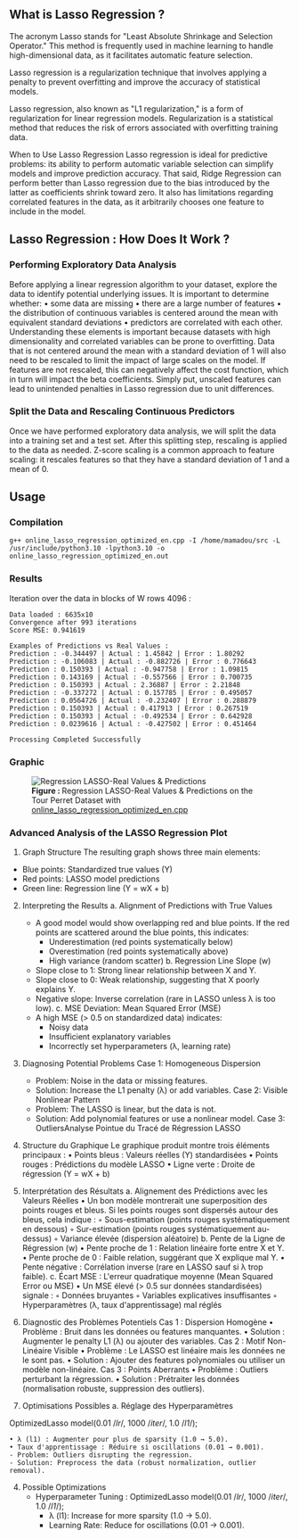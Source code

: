 ## What is Lasso Regression ?

The acronym Lasso stands for "Least Absolute Shrinkage and Selection Operator." This method is frequently used in machine learning to handle high-dimensional data, as it facilitates automatic feature selection.

Lasso regression is a regularization technique that involves applying a penalty to prevent overfitting and improve the accuracy of statistical models.

Lasso regression, also known as "L1 regularization," is a form of regularization for linear regression models. Regularization is a statistical method that reduces the risk of errors associated with overfitting training data.

When to Use Lasso Regression
Lasso regression is ideal for predictive problems: its ability to perform automatic variable selection can simplify models and improve prediction accuracy. 
That said, Ridge Regression can perform better than Lasso regression due to the bias introduced by the latter as coefficients shrink toward zero. It also has limitations regarding correlated features in the data, as it arbitrarily chooses one feature to include in the model.

## Lasso Regression : How Does It Work ?

### Performing Exploratory Data Analysis

Before applying a linear regression algorithm to your dataset, explore the data to identify potential underlying issues. It is important to determine whether:
• some data are missing
• there are a large number of features
• the distribution of continuous variables is centered around the mean with equivalent standard deviations
• predictors are correlated with each other.
Understanding these elements is important because datasets with high dimensionality and correlated variables can be prone to overfitting. 
Data that is not centered around the mean with a standard deviation of 1 will also need to be rescaled to limit the impact of large scales on the model. 
If features are not rescaled, this can negatively affect the cost function, which in turn will impact the beta coefficients. Simply put, unscaled features can lead to unintended penalties in Lasso regression due to unit differences.

### Split the Data and Rescaling Continuous Predictors

Once we have performed exploratory data analysis, we will split the data into a training set and a test set. After this splitting step, rescaling is applied to the data as needed. 
Z-score scaling is a common approach to feature scaling: it rescales features so that they have a standard deviation of 1 and a mean of 0.


## Usage
### Compilation

```
g++ online_lasso_regression_optimized_en.cpp -I /home/mamadou/src -L /usr/include/python3.10 -lpython3.10 -o online_lasso_regression_optimized_en.out
```
### Results

Iteration over the data in blocks of W rows 4096 :

```
Data loaded : 6635x10
Convergence after 993 iterations
Score MSE: 0.941619

Examples of Predictions vs Real Values :
Prediction : -0.344497 | Actual : 1.45842 | Error : 1.80292
Prediction : -0.106083 | Actual : -0.882726 | Error : 0.776643
Prediction : 0.150393 | Actual : -0.947758 | Error : 1.09815
Prediction : 0.143169 | Actual : -0.557566 | Error : 0.700735
Prediction : 0.150393 | Actual : 2.36887 | Error : 2.21848
Prediction : -0.337272 | Actual : 0.157785 | Error : 0.495057
Prediction : 0.0564726 | Actual : -0.232407 | Error : 0.288879
Prediction : 0.150393 | Actual : 0.417913 | Error : 0.267519
Prediction : 0.150393 | Actual : -0.492534 | Error : 0.642928
Prediction : 0.0239616 | Actual : -0.427502 | Error : 0.451464

Processing Completed Successfully

``` 

### Graphic

<figure>
  <img alt="Regression LASSO-Real Values & Predictions" align="center" src="https://github.com/madou-sow/OnlineML_ESP32/blob/main/ARDUINO/GHA-PCA/src/regression_lasso_optimized.png"  title="Regression LASSO-Real Values & Predictions"/>

  <figcaption><b>Figure : </b> Regression LASSO-Real Values & Predictions on the Tour Perret Dataset with  <a href="https://github.com/madou-sow/OnlineML_ESP32/blob/main/ARDUINO/GHA-PCA/src/online_lasso_regression_optimized_en.cpp">online_lasso_regression_optimized_en.cpp </a></figcaption>
</figure>

### Advanced Analysis of the LASSO Regression Plot
1. Graph Structure
The resulting graph shows three main elements:
  - Blue points: Standardized true values ​​(Y)
  - Red points: LASSO model predictions
  - Green line: Regression line (Y = wX + b)

2. Interpreting the Results
  a. Alignment of Predictions with True Values
    - A good model would show overlapping red and blue points. If the red points are scattered around the blue points, this indicates:
        - Underestimation (red points systematically below)
        - Overestimation (red points systematically above)
        - High variance (random scatter)
  b. Regression Line Slope (w)
    - Slope close to 1: Strong linear relationship between X and Y.
    - Slope close to 0: Weak relationship, suggesting that X poorly explains Y.
    - Negative slope: Inverse correlation (rare in LASSO unless λ is too low).
  c. MSE Deviation: Mean Squared Error (MSE)
    - A high MSE (> 0.5 on standardized data) indicates:
        - Noisy data
        - Insufficient explanatory variables
        - Incorrectly set hyperparameters (λ, learning rate)
   
3. Diagnosing Potential Problems
  Case 1: Homogeneous Dispersion
    - Problem: Noise in the data or missing features.
    - Solution: Increase the L1 penalty (λ) or add variables.
  Case 2: Visible Nonlinear Pattern
    - Problem: The LASSO is linear, but the data is not.
    - Solution: Add polynomial features or use a nonlinear model.
  Case 3: OutliersAnalyse Pointue du Tracé de Régression LASSO
1. Structure du Graphique
Le graphique produit montre trois éléments principaux :
    • Points bleus : Valeurs réelles (Y) standardisées
    • Points rouges : Prédictions du modèle LASSO
    • Ligne verte : Droite de régression (Y = wX + b)
2. Interprétation des Résultats
a. Alignement des Prédictions avec les Valeurs Réelles
    • Un bon modèle montrerait une superposition des points rouges et bleus. Si les points rouges sont dispersés autour des bleus, cela indique :
        ◦ Sous-estimation (points rouges systématiquement en dessous)
        ◦ Sur-estimation (points rouges systématiquement au-dessus)
        ◦ Variance élevée (dispersion aléatoire)
b. Pente de la Ligne de Régression (w)
    • Pente proche de 1 : Relation linéaire forte entre X et Y.
    • Pente proche de 0 : Faible relation, suggérant que X explique mal Y.
    • Pente négative : Corrélation inverse (rare en LASSO sauf si λ trop faible).
c. Écart MSE : L'erreur quadratique moyenne (Mean Squared Error ou MSE)
    • Un MSE élevé (> 0.5 sur données standardisées) signale :
        ◦ Données bruyantes
        ◦ Variables explicatives insuffisantes
        ◦ Hyperparamètres (λ, taux d'apprentissage) mal réglés
3. Diagnostic des Problèmes Potentiels
Cas 1 : Dispersion Homogène
    • Problème : Bruit dans les données ou features manquantes.
    • Solution : Augmenter le penalty L1 (λ) ou ajouter des variables.
Cas 2 : Motif Non-Linéaire Visible
    • Problème : Le LASSO est linéaire mais les données ne le sont pas.
    • Solution : Ajouter des features polynomiales ou utiliser un modèle non-linéaire.
Cas 3 : Points Aberrants
    • Problème : Outliers perturbant la régression.
    • Solution : Prétraiter les données (normalisation robuste, suppression des outliers).
4. Optimisations Possibles
a. Réglage des Hyperparamètres

OptimizedLasso model(0.01 /*lr*/, 1000 /*iter*/, 1.0 /*l1*/);


    • λ (l1) : Augmenter pour plus de sparsity (1.0 → 5.0).
    • Taux d'apprentissage : Réduire si oscillations (0.01 → 0.001).
    - Problem: Outliers disrupting the regression.
    - Solution: Preprocess the data (robust normalization, outlier removal).
   
4. Possible Optimizations
     - Hyperparameter Tuning : OptimizedLasso model(0.01 /*lr*/, 1000 /*iter*/, 1.0 /*l1*/);
       - λ (l1): Increase for more sparsity (1.0 → 5.0).
       - Learning Rate: Reduce for oscillations (0.01 → 0.001).
